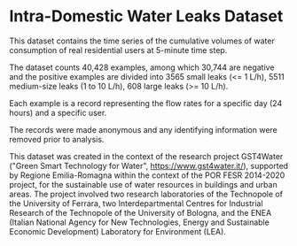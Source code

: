 # Intra-Domestic Water Leaks Dataset
This dataset contains the time series of the cumulative volumes of water consumption of real residential users at 5-minute time step.

The dataset counts 40,428 examples, among which 30,744 are negative and the positive examples are divided into 3565 small leaks (<= 1 L/h), 5511 medium-size leaks (1 to 10 L/h), 608 large leaks (>= 10 L/h).

Each example is a record representing the flow rates for a specific day (24 hours) and a specific user.

The records were made anonymous and any identifying information were removed prior to analysis. 

This dataset was created in the context of the research project GST4Water ("Green Smart Technology for Water", https://www.gst4water.it/), supported by Regione Emilia-Romagna within the context of the POR FESR 2014-2020 project, for the sustainable use of water resources in buildings and urban areas. The project involved two research laboratories of the Technopole of the University of Ferrara, two Interdepartmental Centres for Industrial Research of the Technopole of the University of Bologna, and the ENEA (Italian National Agency for New Technologies, Energy and Sustainable Economic Development) Laboratory for Environment (LEA). 
